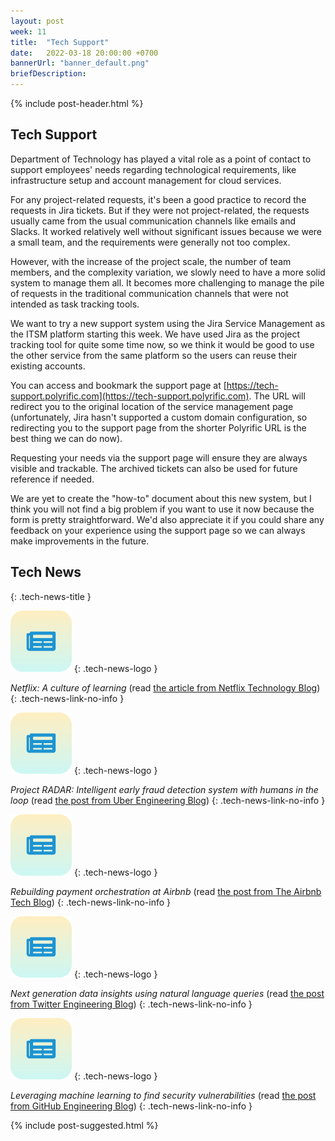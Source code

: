 ```yaml
---
layout: post
week: 11
title:  "Tech Support"
date:   2022-03-18 20:00:00 +0700
bannerUrl: "banner_default.png"
briefDescription: 
---
```


{% include post-header.html %}

## Tech Support

Department of Technology has played a vital role as a point of contact to support employees' needs regarding technological requirements, like infrastructure setup and account management for cloud services.

For any project-related requests, it's been a good practice to record the requests in Jira tickets. But if they were not project-related, the requests usually came from the usual communication channels like emails and Slacks. It worked relatively well without significant issues because we were a small team, and the requirements were generally not too complex.

However, with the increase of the project scale, the number of team members, and the complexity variation, we slowly need to have a more solid system to manage them all. It becomes more challenging to manage the pile of requests in the traditional communication channels that were not intended as task tracking tools.

We want to try a new support system using the Jira Service Management as the ITSM platform starting this week. We have used Jira as the project tracking tool for quite some time now, so we think it would be good to use the other service from the same platform so the users can reuse their existing accounts.

You can access and bookmark the support page at [https://tech-support.polyrific.com](https://tech-support.polyrific.com). The URL will redirect you to the original location of the service management page (unfortunately, Jira hasn't supported a custom domain configuration, so redirecting you to the support page from the shorter Polyrific URL is the best thing we can do now).

Requesting your needs via the support page will ensure they are always visible and trackable. The archived tickets can also be used for future reference if needed.

We are yet to create the "how-to" document about this new system, but I think you will not find a big problem if you want to use it now because the form is pretty straightforward. We'd also appreciate it if you could share any feedback on your experience using the support page so we can always make improvements in the future.

## Tech News
{: .tech-news-title }

![memo](/assets/images/tech-news.svg)
{: .tech-news-logo }

*Netflix: A culture of learning* (read [the article from Netflix Technology Blog](https://netflixtechblog.com/netflix-a-culture-of-learning-394bc7d0f94c))
{: .tech-news-link-no-info }

![memo](/assets/images/tech-news.svg)
{: .tech-news-logo }

*Project RADAR: Intelligent early fraud detection system with humans in the loop* (read [the post from Uber Engineering Blog](https://eng.uber.com/project-radar-intelligent-early-fraud-detection/))
{: .tech-news-link-no-info }

![memo](/assets/images/tech-news.svg)
{: .tech-news-logo }

*Rebuilding payment orchestration at Airbnb* (read [the post from The Airbnb Tech Blog](https://medium.com/airbnb-engineering/rebuilding-payment-orchestration-at-airbnb-341d194a781b))
{: .tech-news-link-no-info }

![memo](/assets/images/tech-news.svg)
{: .tech-news-logo }

*Next generation data insights using natural language queries* (read [the post from Twitter Engineering Blog](https://blog.twitter.com/engineering/en_us/topics/insights/2022/next-generation-data-insights-using-natural-language-queries))
{: .tech-news-link-no-info }

![memo](/assets/images/tech-news.svg)
{: .tech-news-logo }

*Leveraging machine learning to find security vulnerabilities* (read [the post from GitHub Engineering Blog](https://github.blog/2022-02-17-leveraging-machine-learning-find-security-vulnerabilities/))
{: .tech-news-link-no-info }

{% include post-suggested.html %}